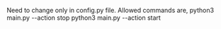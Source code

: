 Need to change only in config.py file.
Allowed commands are,
python3 main.py --action stop
python3 main.py --action start
